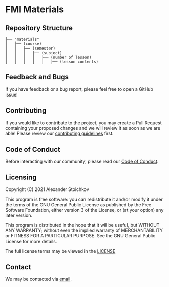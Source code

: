 # FMI Materials

## Repository Structure

```
├── "materials"
│   ├── (course)
│   │   ├── (semester)
│   │   │   ├── (subject)
│   │   │   │   ├── (number of lesson)
│   │   │   │   │   ├── (lesson contents)
```

## Feedback and Bugs

If you have feedback or a bug report, please feel free to open a GitHub issue!

## Contributing

If you would like to contribute to the project, you may create a Pull Request containing your proposed changes and we will review it as soon as we are able! Please review our [contributing guidelines](CONTRIBUTING.md) first.

## Code of Conduct

Before interacting with our community, please read our [Code of Conduct](CODE_OF_CONDUCT.md).

## Licensing

Copyright (C) 2021 Alexander Stoichkov

This program is free software: you can redistribute it and/or modify it under the terms of the GNU General Public License as published by the Free Software Foundation, either version 3 of the License, or (at your option) any later version.

This program is distributed in the hope that it will be useful, but WITHOUT ANY WARRANTY; without even the implied warranty of MERCHANTABILITY or FITNESS FOR A PARTICULAR PURPOSE. See the GNU General Public License for more details.

The full license terms may be viewed in the [LICENSE](./LICENSE)

## Contact

We may be contacted via [email](mailto:sashostoichkov@gmail.com).
